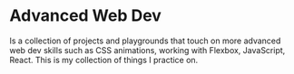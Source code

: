 # Advanced Web Dev
Is a collection of projects and playgrounds that touch on more advanced web dev skills such as CSS animations, working with Flexbox, JavaScript, React. This is my collection of things I practice on.
